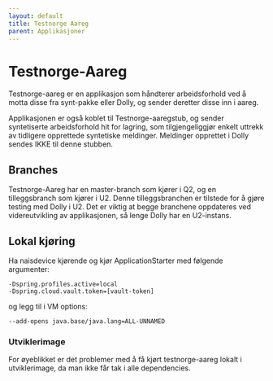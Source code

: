 ```yaml
---
layout: default
title: Testnorge Aareg
parent: Applikasjoner
---
```


# Testnorge-Aareg

Testnorge-aareg er en applikasjon som håndterer arbeidsforhold 
ved å motta disse fra synt-pakke eller Dolly, og sender deretter disse inn i aareg.

Applikasjonen er også koblet til Testnorge-aaregstub,
og sender syntetiserte arbeidsforhold hit for lagring, 
som tilgjengeliggjør enkelt uttrekk av tidligere opprettede syntetiske meldinger.
Meldinger opprettet i Dolly sendes IKKE til denne stubben.

## Branches
Testnorge-Aareg har en master-branch som kjører i Q2, 
og en tilleggsbranch som kjører i U2. 
Denne tilleggsbranchen er tilstede for å gjøre testing med Dolly i U2. 
Det er viktig at begge branchene oppdateres ved videreutvikling av applikasjonen, 
så lenge Dolly har en U2-instans.

## Lokal kjøring
Ha naisdevice kjørende og kjør ApplicationStarter med følgende argumenter:
``` 
-Dspring.profiles.active=local
-Dspring.cloud.vault.token=[vault-token]
```

og legg til i VM options:
``` 
--add-opens java.base/java.lang=ALL-UNNAMED
``` 

### Utviklerimage
For øyeblikket er det problemer med å få kjørt testnorge-aareg lokalt i utviklerimage, 
da man ikke får tak i alle dependencies. 
